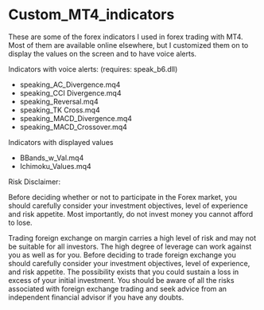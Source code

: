 # Custom_MT4_indicators

These are some of the forex indicators I used in forex trading with MT4. Most of them are available online elsewhere, but I customized them on to display the values on the screen and to have voice alerts.

Indicators with voice alerts: (requires: speak_b6.dll)
- speaking_AC_Divergence.mq4
- speaking_CCI Divergence.mq4
- speaking_Reversal.mq4
- speaking_TK Cross.mq4 	
- speaking_MACD_Divergence.mq4 	
- speaking_MACD_Crossover.mq4

Indicators with displayed values
- BBands_w_Val.mq4
- Ichimoku_Values.mq4

Risk Disclaimer:

Before deciding whether or not to participate in the Forex market, you should carefully consider your investment objectives, level of experience and risk appetite. Most importantly, do not invest money you cannot afford to lose.

Trading foreign exchange on margin carries a high level of risk and may not be suitable for all investors. The high degree of leverage can work against you as well as for you. Before deciding to trade foreign exchange you should carefully consider your investment objectives, level of experience, and risk appetite. The possibility exists that you could sustain a loss in excess of your initial investment. You should be aware of all the risks associated with foreign exchange trading and seek advice from an independent financial advisor if you have any doubts.
